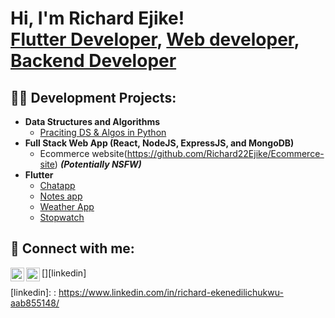 <h1>Hi, I'm Richard Ejike! <br/><a href=": https://www.linkedin.com/in/richard-ekenedilichukwu-aab855148/ ">Flutter Developer</a>, <a href=": https://www.linkedin.com/in/richard-ekenedilichukwu-aab855148/ ">Web developer</a>, <a href=": https://www.linkedin.com/in/richard-ekenedilichukwu-aab855148/ ">Backend Developer</a></h1>

<h2>👨‍💻 Development Projects:</h2>

- <b>Data Structures and Algorithms </b>
  - [Praciting DS & Algos in Python](https://github.com/Richard22Ejike/Ecommerce-site)
- <b>Full Stack Web App (React, NodeJS, ExpressJS, and MongoDB)</b>
  - Ecommerce website(https://github.com/Richard22Ejike/Ecommerce-site) <b><i>(Potentially NSFW)</b></i>
- <b>Flutter</b>
  - [Chatapp](https://github.com/Richard22Ejike/Chatapp)
  - [Notes app](https://github.com/Richard22Ejike/notes)
  - [Weather App](https://github.com/Richard22Ejike/Weather-App)
  - [Stopwatch](https://github.com/Richard22Ejike/Stopwatch )



<h2> 🤳 Connect with me:</h2>


[<img align="left" alt="RichardEjike| LinkedIn" width="22px" src="https://cdn.jsdelivr.net/npm/simple-icons@v3/icons/linkedin.svg" />][linkedin]
[<img align="left" alt="RichardEjike | Instagram" width="22px" src="https://cdn.jsdelivr.net/npm/simple-icons@v3/icons/instagram.svg" />][instagram]


[instagram]: https://www.instagram.com/richard.ekene/
[linkedin]: : https://www.linkedin.com/in/richard-ekenedilichukwu-aab855148/ 

<!--

Here are some ideas to get you started:

- 🔭 I’m currently looking for work  ...
- 🌱 I’m currently learning ...
- 👯 I’m looking to collaborate on ...
- 🤔 I’m looking for help with ...
- 💬 Ask me about ...
- 📫 How to reach me: ...
- 😄 Pronouns: ...
- ⚡ Fun fact: ...
-->
